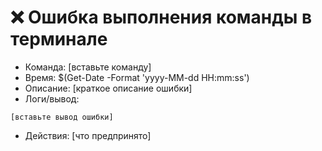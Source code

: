 # ❌ Ошибка выполнения команды в терминале

- Команда: [вставьте команду]
- Время: $(Get-Date -Format 'yyyy-MM-dd HH:mm:ss')
- Описание: [краткое описание ошибки]
- Логи/вывод:
```
[вставьте вывод ошибки]
```
- Действия: [что предпринято]
